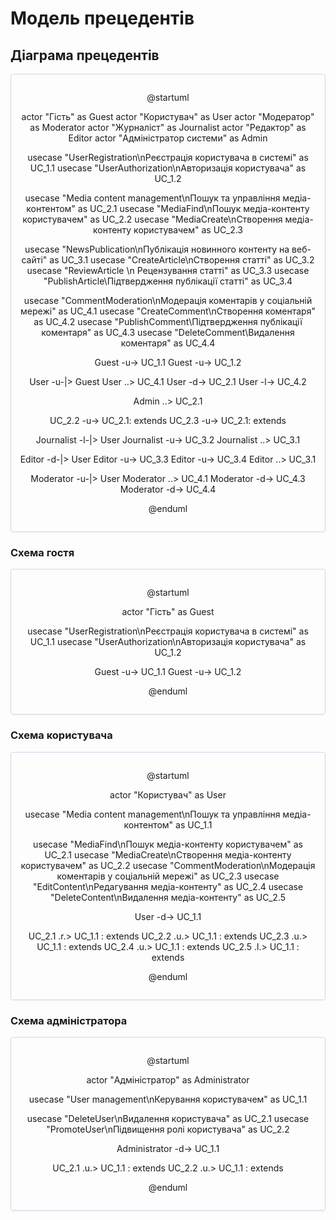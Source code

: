 # Модель прецедентів

## Діаграма прецедентів

<center style="
    border-radius:4px;
    border: 1px solid #cfd7e6;
    box-shadow: 0 1px 3px 0 rgba(89,105,129,.05), 0 1px 1px 0 rgba(0,0,0,.025);
    padding: 1em;"
>

@startuml

actor "Гість" as Guest
actor "Користувач" as User
actor "Модератор" as Moderator
actor "Журналіст" as Journalist
actor "Редактор" as Editor
actor "Адміністратор системи" as Admin

usecase "UserRegistration\nРеєстрація користувача в системі" as UC_1.1
usecase "UserAuthorization\nАвторизація користувача" as UC_1.2

usecase "Media content management\nПошук та управління медіа-контентом" as UC_2.1
usecase "MediaFind\nПошук медіа-контенту користувачем" as UC_2.2
usecase "MediaCreate\nСтворення медіа-контенту користувачем" as UC_2.3

usecase "NewsPublication\nПублікація новинного контенту на веб-сайті" as UC_3.1
usecase "CreateArticle\nСтворення статті" as UC_3.2
usecase "ReviewArticle \n Рецензування статті" as UC_3.3
usecase "PublishArticle\Підтвердження публікації статті" as UC_3.4

usecase "CommentModeration\nМодерація коментарів у соціальній мережі" as UC_4.1
usecase "CreateComment\nСтворення коментаря" as UC_4.2
usecase "PublishComment\Підтвердження публікації коментаря" as UC_4.3
usecase "DeleteComment\Видалення коментаря" as UC_4.4

Guest -u-> UC_1.1
Guest -u-> UC_1.2

User -u-|> Guest
User ..> UC_4.1
User -d-> UC_2.1
User -l-> UC_4.2

Admin ..> UC_2.1

UC_2.2 -u-> UC_2.1: extends
UC_2.3 -u-> UC_2.1: extends

Journalist -l-|> User
Journalist -u-> UC_3.2
Journalist ..> UC_3.1

Editor -d-|> User
Editor -u-> UC_3.3
Editor -u-> UC_3.4
Editor ..> UC_3.1

Moderator -u-|> User
Moderator ..> UC_4.1
Moderator -d-> UC_4.3
Moderator -d-> UC_4.4

@enduml

</center>

### Схема гостя
<center style="
    border-radius:4px;
    border: 1px solid #cfd7e6;
    box-shadow: 0 1px 3px 0 rgba(89,105,129,.05), 0 1px 1px 0 rgba(0,0,0,.025);
    padding: 1em;"
>
    
@startuml

actor "Гість" as Guest

usecase "UserRegistration\nРеєстрація користувача в системі" as UC_1.1
usecase "UserAuthorization\nАвторизація користувача" as UC_1.2

Guest -u-> UC_1.1
Guest -u-> UC_1.2

@enduml

</center>

### Схема користувача
<center style="
    border-radius:4px;
    border: 1px solid #cfd7e6;
    box-shadow: 0 1px 3px 0 rgba(89,105,129,.05), 0 1px 1px 0 rgba(0,0,0,.025);
    padding: 1em;"
>

@startuml

actor "Користувач" as User

usecase "Media content management\nПошук та управління медіа-контентом" as UC_1.1

usecase "MediaFind\nПошук медіа-контенту користувачем" as UC_2.1
usecase "MediaCreate\nСтворення медіа-контенту користувачем" as UC_2.2
usecase "CommentModeration\nМодерація коментарів у соціальній мережі" as UC_2.3
usecase "EditContent\nРедагування медіа-контенту" as UC_2.4
usecase "DeleteContent\nВидалення медіа-контенту" as UC_2.5

User -d-> UC_1.1

UC_2.1 .r.> UC_1.1 : extends
UC_2.2 .u.> UC_1.1 : extends
UC_2.3 .u.> UC_1.1 : extends
UC_2.4 .u.> UC_1.1 : extends
UC_2.5 .l.> UC_1.1 : extends

@enduml

</center>

### Схема адміністратора
<center style="
    border-radius:4px;
    border: 1px solid #cfd7e6;
    box-shadow: 0 1px 3px 0 rgba(89,105,129,.05), 0 1px 1px 0 rgba(0,0,0,.025);
    padding: 1em;"
>

@startuml

actor "Адміністратор" as Administrator

usecase "User management\nКерування користувачем" as UC_1.1

usecase "DeleteUser\nВидалення користувача" as UC_2.1
usecase "PromoteUser\nПідвищення ролі користувача" as UC_2.2

Administrator -d-> UC_1.1

UC_2.1 .u.> UC_1.1 : extends
UC_2.2 .u.> UC_1.1 : extends

@enduml

</center>

